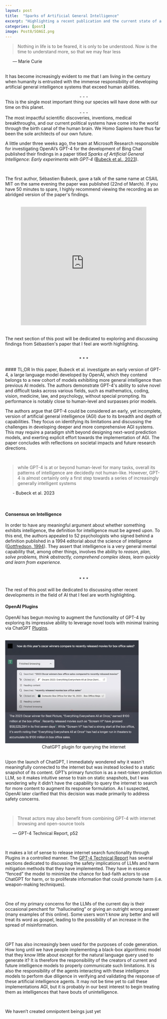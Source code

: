 ```yaml
---
layout: post
title:  "Sparks of Artificial General Intelligence"
excerpt: "Highlighting a recent publication and the current state of a GPT implementation of machine intelligence"
categories: [post]
image: Post8/SOAGI.png
---
```

> Nothing in life is to be feared, it is only to be understood. Now is the time to understand more, so that we may fear less

&nbsp;&nbsp;&nbsp;&nbsp;&nbsp;&nbsp;— Marie Curie
<br>
<br>

It has become increasingly evident to me that I am living in the century when humanity is entrusted with the immense responsibility of developing artificial general intelligence systems that exceed human abilities.
<br>
<div align="center">-   -   -</div>
This is the single most important thing our species will have done with our time on this planet.
<br>
<div align="center">-   -   -</div>
The most impactful scientific discoveries, inventions, medical breakthroughs, and our current political systems have come into the world through the birth canal of the human brain. We Homo Sapiens have thus far been the sole architects of our own future.

<br>

A little under three weeks ago, the team at Microsoft Research responsible for investigating OpenAI’s GPT-4 for the development of Bing Chat published their findings in a paper titled _Sparks of Artificial General Intelligence: Early experiments with GPT-4_ ([Bubeck et al., 2023](https://arxiv.org/pdf/2303.12712.pdf)).

<br>

The first author, Sébastien Bubeck, gave a talk of the same name at CSAIL MIT on the same evening the paper was published (22nd of March). If you have 50 minutes to spare, I highly recommend viewing the recording as an abridged version of the paper's findings.

<br>
<div align="center"><iframe style="height:380px;width:80%" src="https://www.youtube.com/embed/qbIk7-JPB2c" frameborder="0" allow="accelerometer; autoplay; clipboard-write; encrypted-media; gyroscope; picture-in-picture" allowfullscreen></iframe></div>
<br>

The next section of this post will be dedicated to exploring and discussing findings from Sébastien's paper that I feel are worth highlighting. 

<br>
<div align="center">*   *   *</div>
<br>
#### TL;DR
In this paper, Bubeck et al. investigate an early version of GPT-4, a large language model developed by OpenAI, which they contend belongs to a new cohort of models exhibiting more general intelligence than previous AI models. The authors demonstrate GPT-4's ability to solve novel and difficult tasks across various fields, such as mathematics, coding, vision, medicine, law, and psychology, without special prompting. Its performance is notably close to human-level and surpasses prior models.

<br>

The authors argue that GPT-4 could be considered an early, yet incomplete, version of artificial general intelligence (AGI) due to its breadth and depth of capabilities. They focus on identifying its limitations and discussing the challenges in developing deeper and more comprehensive AGI systems. This may require a paradigm shift beyond designing next-word prediction models, and exerting explicit effort towards the implementation of AGI. The paper concludes with reflections on societal impacts and future research directions.

<br>

> while GPT-4 is at or beyond human-level for many tasks, overall its patterns of intelligence are decidedly not human-like. However, GPT-4 is almost certainly only a first step towards a series of increasingly generally intelligent systems

&nbsp;&nbsp;&nbsp;&nbsp;&nbsp;&nbsp;- Bubeck et al. 2023

<br>

#### Consensus on Intelligence
In order to have any meaningful argument about whether something exhibits intelligence, the definition for intelligence must be agreed upon. To this end, the authors appealed to 52 psychologists who signed behind a definition published in a 1994 editorial about the science of intelligence ([Gottfredson, 1994](https://www1.udel.edu/educ/gottfredson/reprints/1997mainstream.pdf)). They assert that intelligence is a very general mental capability that, among other things, involves the ability to _reason, plan, solve problems, think abstractly, comprehend complex ideas, learn quickly and learn from experience._

#### 

<br>
<div align="center">*   *   *</div>
<br>
The rest of this post will be dedicated to discussing other recent developments in the field of AI that I feel are worth highlighting.

#### OpenAI Plugins
OpenAI has begun moving to augment the functionality of GPT-4 by exploring its impressive ability to leverage novel tools with minimal training via ChatGPT [Plugins](https://platform.openai.com/docs/plugins/introduction). 

<br>

<img src="/img/Post8/GPTPluginSearch.jpeg" alt= GPTSearch style="max-width:85%;height:auto">
<div align="center">ChatGPT plugin for querying the internet</div>

<br>

Upon the launch of ChatGPT, I immediately wondered why it wasn't meaningfully connected to the internet but was instead locked to a static snapshot of its content. GPT’s primary function is as a next-token prediction LLM, so it makes intuitive sense to train on static snapshots, but I was wondering why it didn’t have the capability to query the internet to search for more content to augment its response formulation. As I suspected, OpenAI later clarified that this decision was made primarily to address safety concerns.

<br>

> Threat actors may also benefit from combining GPT-4 with internet browsing and open-source tools

&nbsp;&nbsp;&nbsp;&nbsp;&nbsp;&nbsp;— GPT-4 Technical Report, p52

<br>

It makes a lot of sense to release internet search functionality through Plugins in a controlled manner. The [GPT-4 Technical Report](https://cdn.openai.com/papers/gpt-4.pdf) has several sections dedicated to discussing the safety implications of LLMs and harm mitigation methods that they have implemented. They have in essence “fenced” the model to minimize the chance for bad-faith actors to use ChatGPT for harm, or to proliferate information that could promote harm (i.e. weapon-making techniques).

<br>


One of my primary concerns for the LLMs of the current day is their occasional penchant for “hallucinating” or giving an outright wrong answer (many examples of this online). Some users won’t know any better and will treat its word as gospel, leading to the possibility of an increase in the spread of misinformation. 

<br>

GPT has also increasingly been used for the purposes of code generation. How long until we have people implementing a black-box algorithmic model that they know little about except for the natural language query used to generate it? It is therefore the responsibility of the creators of current and future intelligence models to properly communicate such limitations. It is also the responsibility of the agents interacting with these intelligence models to perform due diligence in verifying and validating the response of these artificial intelligence agents. It may not be time yet to call these implementations AGI, but it is probably in our best interest to begin treating them as intelligences that have bouts of unintelligence.

<br>

We haven’t created omnipotent beings just yet
